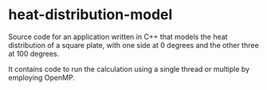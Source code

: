 # heat-distribution-model

Source code for an application written in C++ that models the heat distribution of a square plate,
with one side at 0 degrees and the other three at 100 degrees.

It contains code to run the calculation using a single thread or multiple by employing OpenMP.
